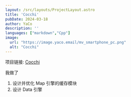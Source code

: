 ```yaml
---
layout: /src/layouts/ProjectLayout.astro
title: 'Cocchi'
pubDate: 2024-03-18
author: YaCo
description: ''
languages: ["markdown","Cpp"]
image:
  url: "https://image.yaco.email/mv_smartphone_pc.png"
  alt: "Cocchi"
--- 
```


项目链接: [Cocchi](https://jpn.pioneer/ja/cocchi/)

我做了
1. 设计并优化 Map 引擎的缓存模块
2. 设计 Data 引擎 
